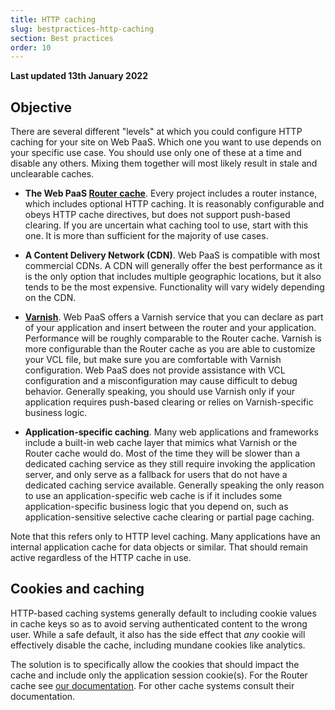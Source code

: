 ```yaml
---
title: HTTP caching
slug: bestpractices-http-caching
section: Best practices
order: 10
---
```


**Last updated 13th January 2022**


## Objective  

There are several different "levels" at which you could configure HTTP caching for your site on Web PaaS.  Which one you want to use depends on your specific use case.  You should use only one of these at a time and disable any others. Mixing them together will most likely result in stale and unclearable caches.

* **The Web PaaS [Router cache](../configuration-routes/cache)**.  Every project includes a router instance, which includes optional HTTP caching.  It is reasonably configurable and obeys HTTP cache directives, but does not support push-based clearing.  If you are uncertain what caching tool to use, start with this one.  It is more than sufficient for the majority of use cases.

* **A Content Delivery Network (CDN)**.  Web PaaS is compatible with most commercial CDNs.    A CDN will generally offer the best performance as it is the only option that includes multiple geographic locations, but it also tends to be the most expensive.  Functionality will vary widely depending on the CDN.  

* **[Varnish](../configuration-services/varnish)**.  Web PaaS offers a Varnish service that you can declare as part of your application and insert between the router and your application.  Performance will be roughly comparable to the Router cache.  Varnish is more configurable than the Router cache as you are able to customize your VCL file, but make sure you are comfortable with Varnish configuration.  Web PaaS does not provide assistance with VCL configuration and a misconfiguration may cause difficult to debug behavior.  Generally speaking, you should use Varnish only if your application requires push-based clearing or relies on Varnish-specific business logic.

* **Application-specific caching**.  Many web applications and frameworks include a built-in web cache layer that mimics what Varnish or the Router cache would do.  Most of the time they will be slower than a dedicated caching service as they still require invoking the application server, and only serve as a fallback for users that do not have a dedicated caching service available.  Generally speaking the only reason to use an application-specific web cache is if it includes some application-specific business logic that you depend on, such as application-sensitive selective cache clearing or partial page caching.

Note that this refers only to HTTP level caching.  Many applications have an internal application cache for data objects or similar.  That should remain active regardless of the HTTP cache in use.

## Cookies and caching

HTTP-based caching systems generally default to including cookie values in cache keys so as to avoid serving authenticated content to the wrong user.  While a safe default, it also has the side effect that *any* cookie will effectively disable the cache, including mundane cookies like analytics.  

The solution is to specifically allow the cookies that should impact the cache and include only the application session cookie(s).  For the Router cache see [our documentation](../configuration-routes/cache#cookies).  For other cache systems consult their documentation.
